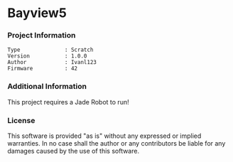 Bayview5
================



### Project Information
```
Type              : Scratch
Version           : 1.0.0
Author            : Ivanl123
Firmware          : 42
```

### Additional Information
This project requires a Jade Robot to run!

### License
This software is provided "as is" without any expressed or implied warranties.  In no case shall the author or any contributors be liable for any damages caused by the use of this software.

